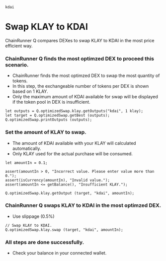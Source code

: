 ```meta-Currency
kdai
```

# Swap KLAY to KDAI

ChainRunner Q compares DEXes to swap KLAY to KDAI in the most price efficient way.

### ChainRunner Q finds the most optimzed DEX to proceed this scenario.

- ChainRunner finds the most optimzed DEX to swap the most quantity of tokens.
- In this step, the exchangeable number of tokens per DEX is shown based on 1 KLAY.
- Only the maximum amount of KDAI available for swap will be displayed if the token pool in DEX is insufficient.

```output-Dynamic
let outputs = Q.optimizedSwap.klay.getOutputs("kdai", 1 klay);
let target = Q.optimizedSwap.getBest (outputs);
Q.optimizedSwap.printOutputs (outputs);
```

### Set the amount of KLAY to swap.

- The amount of KDAI available with your KLAY will calculated automatically.
- Only KLAY used for the actual purchase will be consumed.

```input-Dynamic KLAY
let amountIn = 0.1;
```

```input-Verify
assert(amountIn > 0, "Incorrect value. Please enter value more than 0.");
assert(isCurrency(amountIn), "Invalid value.");
assert(amountIn <= getBalance(), "Insufficient KLAY.");
```

```output-Dynamic KDAI
Q.optimizedSwap.klay.getOutput (target, "kdai", amountIn);
```

### ChainRunner Q swaps KLAY to KDAI in the most optimzed DEX.

- Use slippage (0.5%)

```taster
// Swap KLAY to KDAI.
Q.optimizedSwap.klay.swap (target, "kdai", amountIn);
```

### All steps are done successfully.

- Check your balance in your connected wallet.
